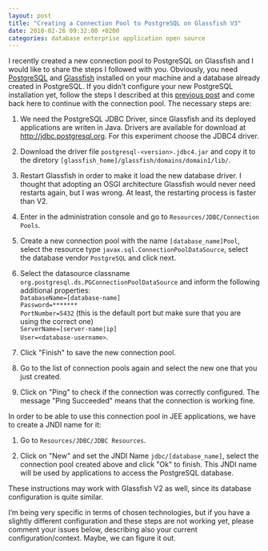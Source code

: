```yaml
---
layout: post
title: "Creating a Connection Pool to PostgreSQL on Glassfish V3"
date: 2010-02-26 09:32:00 +0200
categories: database enterprise application open source
---
```


I recently created a new connection pool to PostgreSQL on Glassfish and I would like to share the steps I followed with you. Obviously, you need <a href="http://www.postgresql.org/">PostgreSQL</a> and <a href="http://glassfish.dev.java.net/">Glassfish</a> installed on your machine and a database already created in PostgreSQL. If you didn’t configure your new PostgreSQL installation yet, follow the steps I described at this <a href="http://69.89.31.239/~hildeber/?p=190">previous post</a> and come back here to continue with the connection pool. The necessary steps are:

1. We need the PostgreSQL JDBC Driver, since Glassfish and its deployed applications are writen in Java. Drivers are available for download at <a href="http://jdbc.postgresql.org/" target="_blank">http://jdbc.postgresql.org</a>. For this experiment choose the JDBC4 driver.

1. Download the driver file `postgresql-<version>.jdbc4.jar` and copy it to the diretory `[glassfish_home]/glassfish/domains/domain1/lib/`.

1. Restart Glassfish in order to make it load the new database driver. I thought that adopting an OSGI architecture Glassfish would never need restarts again, but I was wrong. At least, the restarting process is faster than V2.

1. Enter in the administration console and go to `Resources/JDBC/Connection Pools`.

1. Create a new connection pool with the name `[database_name]Pool`, select the resource type `javax.sql.ConnectionPoolDataSource`, select the database vendor `PostgreSQL` and click next.

1. Select the datasource classname `org.postgresql.ds.PGConnectionPoolDataSource` and inform the following additional properties:<br/>`DatabaseName=[database-name]`<br/>`Password=*******`<br/>`PortNumber=5432` (this is the default port but make sure that you are using the correct one)<br/>`ServerName=[server-name|ip]`<br/>`User=<database-username>`.

1. Click "Finish" to save the new connection pool.

1. Go to the list of connection pools again and select the new one that you just created.

1. Click on "Ping" to check if the connection was correctly configured. The message "Ping Succeeded" means that the connection is working fine.

In order to be able to use this connection pool in JEE applications, we have to create a JNDI name for it:

1. Go to `Resources/JDBC/JDBC Resources`.

1. Click on "New" and set the JNDI Name `jdbc/[database_name]`, select the connection pool created above and click "Ok" to finish. This JNDI name will be used by applications to access the PostgreSQL database.

These instructions may work with Glassfish V2 as well, since its database configuration is quite similar.

I’m being very specific in terms of chosen technologies, but if you have a slightly different configuration and these steps are not working yet, please comment your issues below, describing also your current configuration/context. Maybe, we can figure it out.

